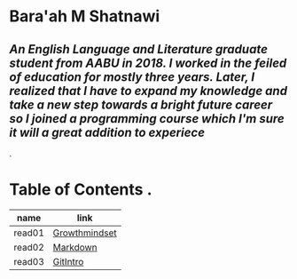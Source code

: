 # Bara'ah M Shatnawi 

***An English Language and Literature graduate student from AABU in 2018. I worked in the feiled of education for mostly three years. Later, I realized that I have to expand my knowledge and take a new step towards  a bright future  career so I joined a programming course which I'm sure it will a great addition to experiece*** 
---
 .

# Table of Contents . 
| **name**        | **link** |
| ---             | ---    
| read01  | [Growthmindset](https://baraahshatnawi.github.io/Reading-notes/Growthmindset) | 
| read02      | [Markdown](https://baraahshatnawi.github.io/Reading-notes/Markdown) |
| read03      | [GitIntro](https://baraahshatnawi.github.io/Reading-notes/gitIntro) |







